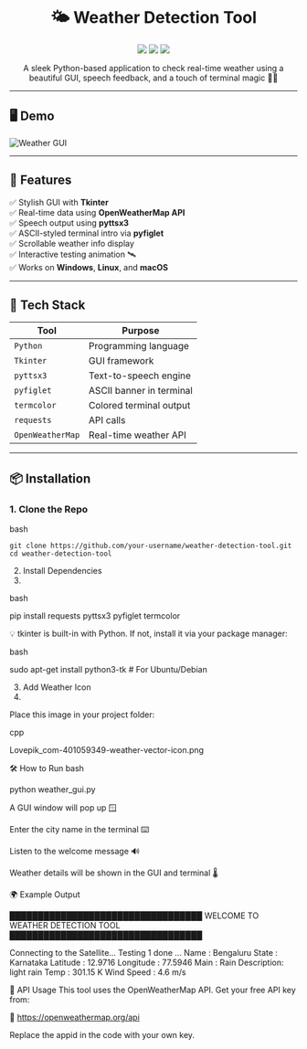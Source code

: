 <h1 align="center">🌤️ Weather Detection Tool</h1>

<p align="center">
  <img src="https://img.shields.io/badge/Python-3.8%2B-blue.svg" />
  <img src="https://img.shields.io/badge/GUI-Tkinter-orange" />
  <img src="https://img.shields.io/badge/API-OpenWeatherMap-4A90E2" />
</p>

<p align="center">
  A sleek Python-based application to check real-time weather using a beautiful GUI, speech feedback, and a touch of terminal magic 🎩✨
</p>

---

## 🖥️ Demo

![Weather GUI](https://user-images.githubusercontent.com/your-image-url/weather-demo.png)

---

## 🚀 Features

✅ Stylish GUI with **Tkinter**  
✅ Real-time data using **OpenWeatherMap API**  
✅ Speech output using **pyttsx3**  
✅ ASCII-styled terminal intro via **pyfiglet**  
✅ Scrollable weather info display  
✅ Interactive testing animation 🛰️  
✅ Works on **Windows**, **Linux**, and **macOS**

---

## 🧰 Tech Stack

| Tool           | Purpose                    |
|----------------|----------------------------|
| `Python`       | Programming language       |
| `Tkinter`      | GUI framework              |
| `pyttsx3`      | Text-to-speech engine      |
| `pyfiglet`     | ASCII banner in terminal   |
| `termcolor`    | Colored terminal output    |
| `requests`     | API calls                  |
| `OpenWeatherMap` | Real-time weather API    |

---

## 📦 Installation

### 1. Clone the Repo

bash

```git clone https://github.com/your-username/weather-detection-tool.git```
```cd weather-detection-tool```

2. Install Dependencies
3. 
bash

pip install requests pyttsx3 pyfiglet termcolor

💡 tkinter is built-in with Python. If not, install it via your package manager:

bash

sudo apt-get install python3-tk  # For Ubuntu/Debian


3. Add Weather Icon
4. 
Place this image in your project folder:

cpp

Lovepik_com-401059349-weather-vector-icon.png

🛠️ How to Run
bash

python weather_gui.py

A GUI window will pop up 🪟


Enter the city name in the terminal ⌨️

Listen to the welcome message 🔊

Weather details will be shown in the GUI and terminal 🌡️

🌍 Example Output

██████████████████████████████████
WELCOME TO WEATHER DETECTION TOOL
██████████████████████████████████

Connecting to the Satellite...
Testing 1 done
...
Name       : Bengaluru
State      : Karnataka
Latitude   : 12.9716
Longitude  : 77.5946
Main       : Rain
Description: light rain
Temp       : 301.15 K
Wind Speed : 4.6 m/s


🔐 API Usage
This tool uses the OpenWeatherMap API. Get your free API key from:

🔗 https://openweathermap.org/api

Replace the appid in the code with your own key.

